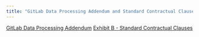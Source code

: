 ```yaml
---
title: "GitLab Data Processing Addendum and Standard Contractual Clauses"
---
```


[GitLab Data Processing Addendum](https://gitlab.com/gitlab-com/legal-and-compliance/-/raw/master/Customer_DPA__3.1.23_.pdf)
[Exhibit B - Standard Contractual Clauses](https://gitlab.com/gitlab-com/legal-and-compliance/-/raw/master/Exhibit_B_-_Standard_Contractual_Clauses__10.13.22_.pdf)

